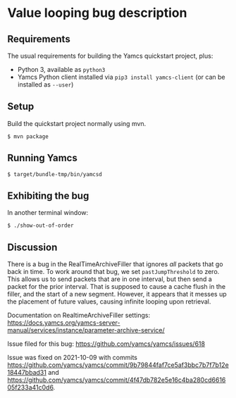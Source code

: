 # Value looping bug description

## Requirements

The usual requirements for building the Yamcs quickstart project, plus:

- Python 3, available as `python3`
- Yamcs Python client installed via `pip3 install yamcs-client` (or can be installed as `--user`)

## Setup

Build the quickstart project normally using mvn.

    $ mvn package

## Running Yamcs

    $ target/bundle-tmp/bin/yamcsd

## Exhibiting the bug

In another terminal window:

    $ ./show-out-of-order

## Discussion

There is a bug in the RealTimeArchiveFiller that ignores _all_ packets
that go back in time. To work around that bug, we set `pastJumpThreshold`
to zero. This allows us to send packets that are in one interval, but
then send a packet for the prior interval. That is supposed to cause
a cache flush in the filler, and the start of a new segment. However,
it appears that it messes up the placement of future values, causing
infinite looping upon retrieval.

Documentation on RealtimeArchiveFiller settings: https://docs.yamcs.org/yamcs-server-manual/services/instance/parameter-archive-service/

Issue filed for this bug: https://github.com/yamcs/yamcs/issues/618

Issue was fixed on 2021-10-09 with commits https://github.com/yamcs/yamcs/commit/9b79844faf7ce5af3bbc7b7f7b12e18447bbad31 and https://github.com/yamcs/yamcs/commit/4f47db782e5e16c4ba280cd661605f233a41c0d6.

